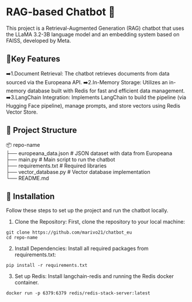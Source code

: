 # RAG-based Chatbot 👾 

This project is a Retrieval-Augmented Generation (RAG) chatbot that uses the LLaMA 3.2-3B language model and an embedding system based on FAISS, developed by Meta.

## 📌Key Features 

➡️1.Document Retrieval: The chatbot retrieves documents from data sourced via the Europeana API.
➡️2.In-Memory Storage: Utilizes an in-memory database built with Redis for fast and efficient data management.
➡️3.LangChain Integration: Implements LangChain to build the pipeline (via Hugging Face pipeline), manage prompts, and store vectors using Redis Vector Store.



## 📂 Project Structure

📦 repo-name  
├── europeana_data.json   # JSON dataset with data from Europeana  
├── main.py               # Main script to run the chatbot  
├── requirements.txt      # Required libraries  
├── vector_database.py    # Vector database implementation  
└── README.md  



## 🚀 Installation

Follow these steps to set up the project and run the chatbot locally.

1. Clone the Repository:
First, clone the repository to your local machine:

```
git clone https://github.com/marivo21/chatbot_eu
cd repo-name
```
2. Install Dependencies:
Install all required packages from requirements.txt:

```
pip install -r requirements.txt
```

3. Set up Redis:
Install langchain-redis and running the Redis docker container.

```
docker run -p 6379:6379 redis/redis-stack-server:latest
```
